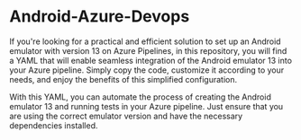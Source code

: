 # Android-Azure-Devops
If you're looking for a practical and efficient solution to set up an Android emulator with version 13 on Azure Pipelines, in this repository, you will find a YAML that will enable seamless integration of the Android emulator 13 into your Azure pipeline. Simply copy the code, customize it according to your needs, and enjoy the benefits of this simplified configuration.

With this YAML, you can automate the process of creating the Android emulator 13 and running tests in your Azure pipeline. Just ensure that you are using the correct emulator version and have the necessary dependencies installed.

